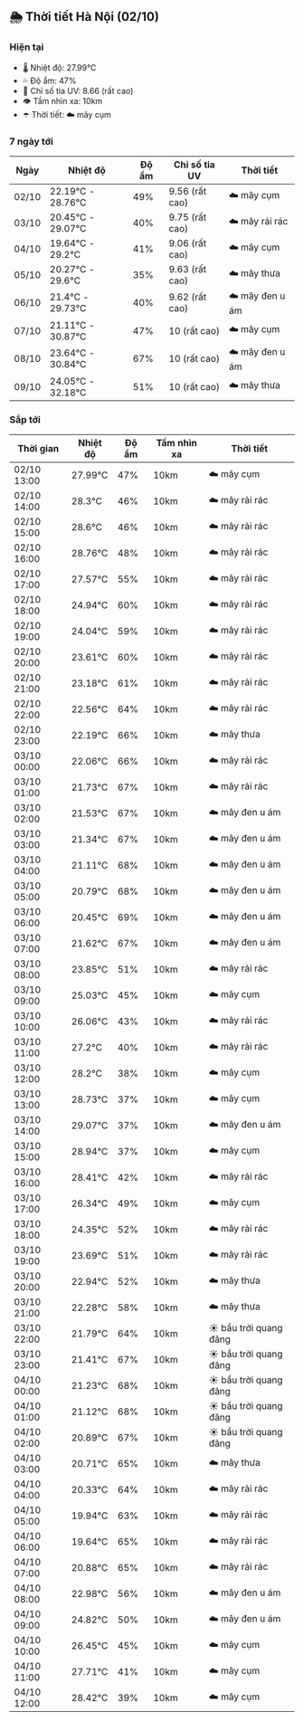 ## 🌦️ Thời tiết Hà Nội (02/10)

### Hiện tại

- 🌡️ Nhiệt độ: 27.99℃
- 💦 Độ ẩm: 47%
- 🌟 Chỉ số tia UV: 8.66 (rất cao)
- 👁️ Tầm nhìn xa: 10km
- ☂️ Thời tiết: ☁️ mây cụm

### 7 ngày tới

| Ngày | Nhiệt độ | Độ ẩm | Chỉ số tia UV | Thời tiết |
| --- | --- | --- | --- | --- |
| 02/10 | 22.19℃ - 28.76℃ | 49% | 9.56 (rất cao) | ☁️ mây cụm |
| 03/10 | 20.45℃ - 29.07℃ | 40% | 9.75 (rất cao) | ☁️ mây rải rác |
| 04/10 | 19.64℃ - 29.2℃ | 41% | 9.06 (rất cao) | ☁️ mây cụm |
| 05/10 | 20.27℃ - 29.6℃ | 35% | 9.63 (rất cao) | ☁️ mây thưa |
| 06/10 | 21.4℃ - 29.73℃ | 40% | 9.62 (rất cao) | ☁️ mây đen u ám |
| 07/10 | 21.11℃ - 30.87℃ | 47% | 10 (rất cao) | ☁️ mây cụm |
| 08/10 | 23.64℃ - 30.84℃ | 67% | 10 (rất cao) | ☁️ mây đen u ám |
| 09/10 | 24.05℃ - 32.18℃ | 51% | 10 (rất cao) | ☁️ mây thưa |

### Sắp tới

| Thời gian | Nhiệt độ | Độ ẩm | Tầm nhìn xa | Thời tiết |
| --- | --- | --- | --- | --- |
| 02/10 13:00 | 27.99℃ | 47% | 10km | ☁️ mây cụm |
| 02/10 14:00 | 28.3℃ | 46% | 10km | ☁️ mây rải rác |
| 02/10 15:00 | 28.6℃ | 46% | 10km | ☁️ mây rải rác |
| 02/10 16:00 | 28.76℃ | 48% | 10km | ☁️ mây rải rác |
| 02/10 17:00 | 27.57℃ | 55% | 10km | ☁️ mây rải rác |
| 02/10 18:00 | 24.94℃ | 60% | 10km | ☁️ mây rải rác |
| 02/10 19:00 | 24.04℃ | 59% | 10km | ☁️ mây rải rác |
| 02/10 20:00 | 23.61℃ | 60% | 10km | ☁️ mây rải rác |
| 02/10 21:00 | 23.18℃ | 61% | 10km | ☁️ mây rải rác |
| 02/10 22:00 | 22.56℃ | 64% | 10km | ☁️ mây rải rác |
| 02/10 23:00 | 22.19℃ | 66% | 10km | ☁️ mây thưa |
| 03/10 00:00 | 22.06℃ | 66% | 10km | ☁️ mây rải rác |
| 03/10 01:00 | 21.73℃ | 67% | 10km | ☁️ mây rải rác |
| 03/10 02:00 | 21.53℃ | 67% | 10km | ☁️ mây đen u ám |
| 03/10 03:00 | 21.34℃ | 67% | 10km | ☁️ mây đen u ám |
| 03/10 04:00 | 21.11℃ | 68% | 10km | ☁️ mây đen u ám |
| 03/10 05:00 | 20.79℃ | 68% | 10km | ☁️ mây đen u ám |
| 03/10 06:00 | 20.45℃ | 69% | 10km | ☁️ mây đen u ám |
| 03/10 07:00 | 21.62℃ | 67% | 10km | ☁️ mây đen u ám |
| 03/10 08:00 | 23.85℃ | 51% | 10km | ☁️ mây rải rác |
| 03/10 09:00 | 25.03℃ | 45% | 10km | ☁️ mây cụm |
| 03/10 10:00 | 26.06℃ | 43% | 10km | ☁️ mây rải rác |
| 03/10 11:00 | 27.2℃ | 40% | 10km | ☁️ mây rải rác |
| 03/10 12:00 | 28.2℃ | 38% | 10km | ☁️ mây cụm |
| 03/10 13:00 | 28.73℃ | 37% | 10km | ☁️ mây cụm |
| 03/10 14:00 | 29.07℃ | 37% | 10km | ☁️ mây đen u ám |
| 03/10 15:00 | 28.94℃ | 37% | 10km | ☁️ mây cụm |
| 03/10 16:00 | 28.41℃ | 42% | 10km | ☁️ mây rải rác |
| 03/10 17:00 | 26.34℃ | 49% | 10km | ☁️ mây cụm |
| 03/10 18:00 | 24.35℃ | 52% | 10km | ☁️ mây rải rác |
| 03/10 19:00 | 23.69℃ | 51% | 10km | ☁️ mây rải rác |
| 03/10 20:00 | 22.94℃ | 52% | 10km | ☁️ mây thưa |
| 03/10 21:00 | 22.28℃ | 58% | 10km | ☁️ mây thưa |
| 03/10 22:00 | 21.79℃ | 64% | 10km | ☀️ bầu trời quang đãng |
| 03/10 23:00 | 21.41℃ | 67% | 10km | ☀️ bầu trời quang đãng |
| 04/10 00:00 | 21.23℃ | 68% | 10km | ☀️ bầu trời quang đãng |
| 04/10 01:00 | 21.12℃ | 68% | 10km | ☀️ bầu trời quang đãng |
| 04/10 02:00 | 20.89℃ | 67% | 10km | ☀️ bầu trời quang đãng |
| 04/10 03:00 | 20.71℃ | 65% | 10km | ☁️ mây thưa |
| 04/10 04:00 | 20.33℃ | 64% | 10km | ☁️ mây rải rác |
| 04/10 05:00 | 19.94℃ | 63% | 10km | ☁️ mây rải rác |
| 04/10 06:00 | 19.64℃ | 65% | 10km | ☁️ mây rải rác |
| 04/10 07:00 | 20.88℃ | 65% | 10km | ☁️ mây rải rác |
| 04/10 08:00 | 22.98℃ | 56% | 10km | ☁️ mây đen u ám |
| 04/10 09:00 | 24.82℃ | 50% | 10km | ☁️ mây đen u ám |
| 04/10 10:00 | 26.45℃ | 45% | 10km | ☁️ mây cụm |
| 04/10 11:00 | 27.71℃ | 41% | 10km | ☁️ mây cụm |
| 04/10 12:00 | 28.42℃ | 39% | 10km | ☁️ mây cụm |
